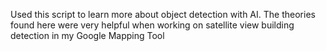 Used this script to learn more about object detection with AI. The theories found here were very helpful when working on satellite view building detection in my Google Mapping Tool
